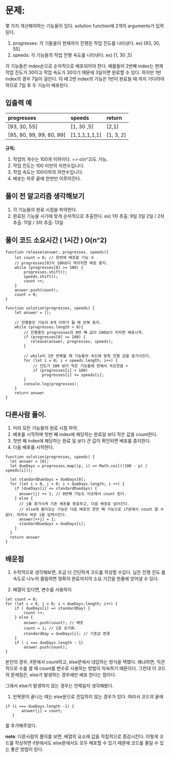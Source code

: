 # 문제:
몇 가지 개선해야하는 기능들이 있다. solution function에 2개의 arguments가 입력된다.

1. progresses: 각 기들을이 현재까지 진행된 작업 진도를 나타낸다. ex) [93, 30, 55]
2. speeds: 각 기능들의 작업 진행 속도를 나타낸다. ex) [1, 30 ,5]

각 기능들은 index순으로 순차적으로 배포되어야 한다. 예를들어 2번째 index는 현재 작업 진도가 30이고 작업 속도가 30이기 때문에 3일이면 완료할 수 있다.
하지만 1반 index의 경우 7일이 걸린다. 이 때 2번 index의 기능은 1번이 완료될 때 까지 기다려야 하므로 7일 후 두 기능이 배포된다.


## 입출력 예
|progresses|speeds|return|
|:-----|:-----|:-----|
|[93, 30, 55]|[1, 30 ,5]|[2,1]|
|[95, 90, 99, 99, 80, 99]|[1,1,1,1,1,1]|[1, 3, 2]|


**규칙:** 
1. 작업의 개수는 100개 이하이다. => o(n^2)도 가능.
2. 작업 진도는 100 미만의 자연수입니다.
3. 작업 속도는 100이하의 자연수입니다.
4. 배포는 하루 끝에 한번만 이루어진다.


## 풀이 전 알고리즘 생각해보기
1. 각 기능들의 완료 시점을 파악한다.
2. 완료된 기능을 시기에 맞게 순차적으로 추출한다. ex) 1차 추출: 9일 3일 2일 / 2차 추출: 11일 / 3차 추출: 13일

## 풀이 코드 소요시간 ( 1시간 ) O(n^2)
```
function release(answer, progresses, speeds){
    let count = 0; // 한번에 배포할 기능 수
    // progresses[0]이 100보다 작아지면 배포 중지.
    while (progresses[0] >= 100) {
        progresses.shift();
        speeds.shift();
        count ++;
    }
    answer.push(count);
    count = 0;
}

function solution(progresses, speeds) {
    let answer = [];
  
    // 진행중인 기능이 0개 이하가 될 때 반복 중지.
    while (progresses.length > 0){
        // 진행중인 progresses의 0번 째 값이 100보다 커치면 배포시작.
        if (progresses[0] >= 100) {
           release(answer, progresses, speeds);
        }

        // while이 1번 반복될 때 기능들의 속도에 맞춰 진행 값을 증가시킨다.
        for (let i = 0; i < speeds.length; i++) {
            // 진도가 100 보다 작은 기능들에 한해서 속도만큼 +
            if (progresses[i] < 100)
                progresses[i] += speeds[i];
        }
        console.log(progresses);
    }
    return answer
}

```
## 다른사람 풀이.
1. 미리 모든 기능들의 완료 시점 파악.
2. 배포를 시작하며 첫번 째 index에 해당하는 완료일 보다 작은 값을 count한다.
3. 첫번 째 index에 해당하는 완료 일 보다 큰 값이 확인되면 배포를 중지한다.
4. 다음 배포를 시작한다.

```
function solution(progresses, speeds) {
  let answer = [0];
  let dueDays = progresses.map((p, i) => Math.ceil((100 - p) / speeds[i]));
  
  let standardDuedays = dueDays[0];
  for (let i = 0, j = 0; i < dueDays.length; i ++) {
    if (dueDays[i] <= standardDuedays) {
      answer[j] += 1; // 0번째 기능도 이곳에서 count 된다.
    } else {
      // j를 증가시켜 기존 배포를 종료하고, 다음 배포로 넘어간다.
      // else에 들어오는 기능은 다음 배포의 첫번 째 기능으로 if문에서 count 할 수 없다. 따라서 바로 1을 입력시킨다.
      answer[++j] = 1;
      standardDuedays = dueDays[i];
    }
  }
  return answer
}
```

## 배운점

1. 수학적으로 생각해보면, 조금 더 간단하게 코드를 작성할 수있다.
남은 진행 진도 를 속도로 나누어 올림하면 정확히 완료까지의 소요 기간을 한줄에 얻어낼 수 있다.

2. 배열이 있다면, 변수를 사용하지  
```
let count = 0;
for (let i = 0, j = 0; i < dueDays.length; i++) {
    if ( dueDays[i] =< standardDay) {
        count ++;
    } else {
        answer.push(count); // 배포
        count = 1; // 1로 초기화.
        standardDay = dueDays[i]; // 기준값 변경
    }
    if ( i === dueDays.length - 1)
        answer.push(count);
}
```
본인의 경우, if문에서 count하고, else문에서 대입하는 방식을 택했다. 왜냐하면, 직관적으로 수를 셀 때 count를 변수로 사용하는 방법이 익숙하기 때문이다. 그런데 이 코드의 문제점은, else가 발생하는 경우에만 배포 한다는 점이다.

그래서 else가 발생하지 않는 경우는 언제일지 생각해봤다.
1. 반복문이 끝나는 때는 else문으로 진입하지 않는 경우가 있다.
따라서 코드의 끝에
```
if (i === dueDays.length -1) {
       answer[j] = count;
   }
```
를 추가해주었다.

**note**: 다른사람의 풀이를 보면, 배열의 요소에 값을 직접적으로 증감시킨다.
이렇게 코드를 작성하면 if문에서도 else문에서도 모두 배포할 수 있기 때문에
코드를 줄일 수 있는 좋은 방법이 된다.
